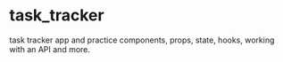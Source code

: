# task_tracker
task tracker app and practice components, props, state, hooks, working with an API and more.
